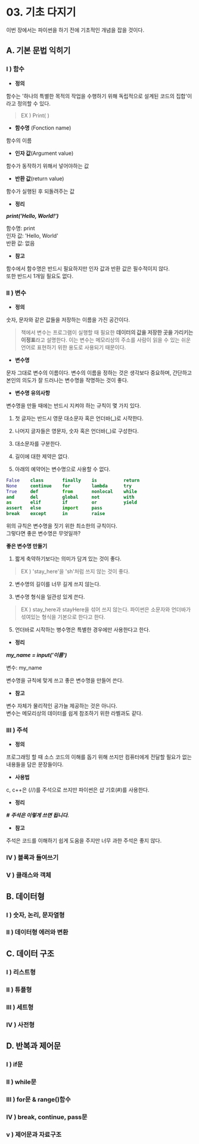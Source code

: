 # 03. 기초 다지기

이번 장에서는 파이썬을 하기 전에 기초적인 개념을 잡을 것이다.

## A. 기본 문법 익히기

### **I ) 함수**

- **정의**  

함수는 '하나의 특별한 목적의 작업을 수행하기 위해 독립적으로 설계된 코드의 집합'이라고 정의할 수 있다.  
> EX ) Print( )

- **함수명** (Fonction name)  

함수의 이름  

- **인자 값**(Argument value)  

함수가 동작하기 위해서 넣어야하는 값

- **반환 값**(return value)  

함수가 실행된 후 되돌려주는 값

- **정리**

***print('Hello, World!')***  

함수명: print  
인자 값: 'Hello, World'  
반환 값: 없음

- **참고**  

함수에서 함수명은 반드시 필요하지만 인자 값과 반환 값은 필수적이지 않다.  
또한 반드시 1개일 필요도 없다.

### **II ) 변수**

- **정의**

숫자, 문자와 같은 값들을 저장하는 이름을 가진 공간이다.

> 책에서 변수는 프로그램이 실행할 때 필요한 **데이터의 값을 저장한 곳을 가리키는 이정표**라고 설명한다. 이는 변수는 메모리상의 주소를 사람이 읽을 수 있는 쉬운 언어로 표현하기 위한 용도로 사용되기 때문이다.

- **변수명**

문자 그대로 변수의 이름이다. 변수의 이름을 정하는 것은 생각보다 중요하며, 간단하고 본인의 의도가 잘 드러나는 변수명을 작명하는 것이 좋다.

- **변수명 유의사항**

변수명을 만들 때에는 반드시 지켜야 하는 규칙이 몇 가지 있다.

1. 첫 글자는 반드시 영문 대소문자 혹은 언더바(_)로 시작한다.

2. 나머지 글자들은 영문자, 숫자 혹은 언더바(_)로 구성한다.

3. 대소문자를 구분한다.

4. 길이에 대한 제약은 없다.

5. 아래의 예약어는 변수명으로 사용할 수 없다.

~~~ Python
False    class       finally    is          return
None     continue    for        lambda      try
True     def         from       nonlocal    while
and      del         global     not         with
as       elif        if         or          yield
assert   else        import     pass
break    except      in         raise
~~~

위의 규칙은 변수명을 짓기 위한 최소한의 규칙이다.  
그렇다면 좋은 변수명은 무엇일까?

**좋은 변수명 만들기**

1. 짧게 축약하기보다는 의미가 담겨 있는 것이 좋다.
> EX ) 'stay_here'을 'sh'처럼 쓰지 않는 것이 좋다.

2. 변수명의 길이를 너무 길게 쓰지 않는다.

3. 변수명 형식을 일관성 있게 쓴다.
> EX ) stay_here과 stayHere을 섞어 쓰지 않는다. 파이썬은 소문자와 언더바가 섞여있는 형식을 기본으로 한다고 한다.

5. 언더바로 시작하는 병수명은 특별한 경우에만 사용한다고 한다.

- **정리**

***my_name = input('이름')***

변수: my_name

변수명을 규칙에 맞게 쓰고 좋은 변수명을 만들어 쓴다.

- **참고**  

변수 자체가 물리적인 공가늘 제공하는 것은 아니다.  
변수는 메모리상의 데이터를 쉽게 참조하기 위한 라벨과도 같다.

### **III ) 주석**  

- **정의**

프로그래밍 할 때 소스 코드의 이해를 돕기 위해 쓰지만 컴퓨터에게 전달할 필요가 없는 내용들을 담은 문장들이다.

- **사용법**

c, c++은 (//)를 주석으로 쓰지만 파이썬은 샵 기호(#)를 사용한다.

- **정리**

***# 주석은 이렇게 쓰면 됩니다.***

- **참고**

주석은 코드를 이해하기 쉽게 도움을 주지만 너무 과한 주석은 좋지 않다.

### **IV ) 블록과 들여쓰기**  

### **V ) 클래스와 객체**

## B. 데이터형

### **I ) 숫자, 논리, 문자열형**  

### **II ) 데이터형 에러와 변환**

## C. 데이터 구조

### **I ) 리스트형**  

### **II ) 튜플형**  

### **III ) 세트형**  

### **IV ) 사전형**

## D. 반복과 제어문

### **I ) if문**  

### **II ) while문**  

### **III ) for문 & range()함수**  

### **IV ) break, continue, pass문**  

### **v ) 제어문과 자료구조**